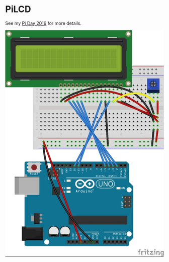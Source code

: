 # PiLCD

See my [Pi Day 2016](http://www.bensnider.com/pi-day-2016-project-pilcd.html) for more details.

![Fritzing Diagram](PiLCD_bb.jpg)

